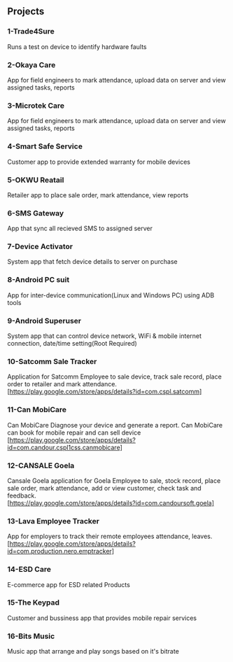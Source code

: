 ## Projects
### **1-Trade4Sure<br />**
Runs a test on device to identify hardware faults<br />
### **2-Okaya Care<br />**
App for field engineers to mark attendance, upload data on server and view assigned tasks, reports<br/>
### **3-Microtek Care<br />**
App for field engineers to mark attendance, upload data on server and view assigned tasks, reports<br/>
### **4-Smart Safe Service<br />**
Customer app to provide extended warranty for mobile devices<br />
### **5-OKWU Reatail<br />**
Retailer app to place sale order, mark attendance, view reports<br />
### **6-SMS Gateway<br />**
App that sync all recieved SMS to assigned server<br />
### **7-Device Activator<br />**
System app that fetch device details to server on purchase <br/>
### **8-Android PC suit<br />**
App for inter-device communication(Linux and Windows PC) using ADB tools<br />
### **9-Android Superuser<br />**
System app that can control device network, WiFi & mobile internet connection, date/time setting(Root Required)<br/>
### **10-Satcomm Sale Tracker<br />**
Application for Satcomm Employee to sale device, track sale record, place order to retailer and mark attendance.<br/>
[https://play.google.com/store/apps/details?id=com.cspl.satcomm]<br/>
### **11-Can MobiCare<br />**
Can MobiCare Diagnose your device and generate a report. Can MobiCare can book for mobile repair and can sell device<br/>
[https://play.google.com/store/apps/details?id=com.candour.cspl1css.canmobicare]<br/>
### **12-CANSALE Goela<br />**
Cansale Goela application for Goela Employee to sale, stock record, place sale order, mark attendance, add or view customer, check task and feedback.<br/>
[https://play.google.com/store/apps/details?id=com.candoursoft.goela]<br/>
### **13-Lava Employee Tracker<br />**
App for employers to track their remote employees attendance, leaves.<br/>
[https://play.google.com/store/apps/details?id=com.production.nero.emptracker]<br/>
### **14-ESD Care<br />**
E-commerce app for ESD related Products
### **15-The Keypad<br />**
Customer and bussiness app that provides mobile repair services
### **16-Bits Music<br />**
Music app that arrange and play songs based on it's bitrate


